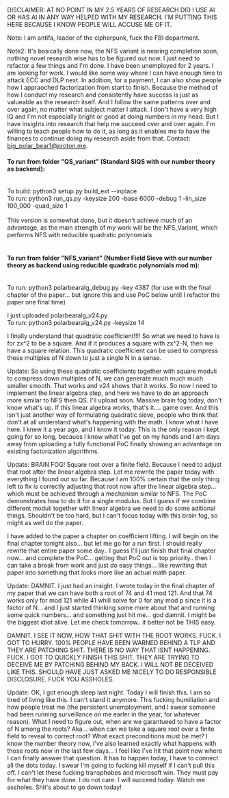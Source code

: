DISCLAIMER: AT NO POINT IN MY 2.5 YEARS OF RESEARCH DID I USE AI OR HAS AI IN ANY WAY HELPED WITH MY RESEARCH. I'M PUTTING THIS HERE BECAUSE I KNOW PEOPLE WILL ACCUSE ME OF IT. 

Note: I am antifa, leader of the cipherpunk, fuck the FBI department. 

Note2: It's basically done now, the NFS variant is nearing completion soon, nothing novel research wise has to be figured out now. I just need to refactor a few things and I'm done.
I have been unemployed for 2 years. I am looking for work. I would like some way where I can have enough time to attack ECC and DLP next. In addition, for a payment, I can also show people how I appraoched factorization from start to finish. Because the method of how I conduct my research and consistently have success is just as valueable as the research itself. And I follow the same patterns over and over again, no matter what subject matter I attack. I don't have a very high IQ and I'm not especially bright or good at doing numbers in my head. But I have insights into research that help me succeed over and over again. I'm willing to teach people how to do it, as long as it enables me to have the finances to continue doing my research aside from that. Contact: big_polar_bear1@proton.me.

#### To run from folder "QS_variant" (Standard SIQS with our number theory as backend):</br></br>
To build: python3 setup.py build_ext --inplace</br>
To run: python3 run_qs.py -keysize 200 -base 6000 -debug 1 -lin_size 100_000 -quad_size 1</br></br>
This version is somewhat done, but it doesn't achieve much of an advantage, as the main strength of my work will be the NFS_Variant, which performs NFS with reducible quadratic polynomials<br><br>
#### To run from folder "NFS_variant" (Number Field Sieve with our number theory as backend using reducible quadratic polynomials mod m):</br></br>
To run: python3 polarbearalg_debug.py -key 4387 (for use with the final chapter of the paper... but ignore this and use PoC below until I refactor the paper one final time)

I just uploaded polarbearalg_v24.py</br>
To run: python3 polarbearalg_v24.py -keysize 14</br>

I finally understand that quadratic coefficient!!!! 
So what we need to have is for zx^2 to be a square. And if it produces a square with zx^2-N, then we have a square relation. This quadratic coefficient can be used to compress these multiples of N down to just a single N in a sense. 

Update: So using these quadratic coefficients together with square moduli to compress down multiples of N, we can generate much much much smaller smooth. That works and v24 shows that it works. So now I need to implement the linear algebra step, and here we have to do an approach more similar to NFS then QS. I'll upload soon. Massive brain fog today, don't know what's up. If this linear algebra works, that's it.... game over. And this isn't just another way of formulating quadratic sieve, people who think that don't at all understand what's happening with the math. I know what I have here. I knew it a year ago, and I know it today. This is the only reason I kept going for so long, becaues I know what I've got on my hands and I am days away from uploading a fully functional PoC finally showing an advantage on existing factorization algorithms.

Update: BRAIN FOG! Square root over a finite field. Because I need to adjust that root after the linear algebra step. Let me rewrite the paper today with everything I found out so far. Because I am 100% certain that the only thing left to fix is correctly adjusting that root now after the linear algebra step... which must be achieved through a mechanism similar to NFS. The PoC demonstrates how to do it for a single modulus. But I guess if we combine different moduli together with linear algebra we need to do some aditional things. Shouldn't be too hard, but I can't focus today with this brain fog, so might as well do the paper.

I have added to the paper a chapter on coefficient lifting. I will begin on the final chapter tonight also... but let me go for a run first. 
I should really rewrite that entire paper some day.. I guess I'll just finish that final chapter now... and complete the PoC... getting that PoC out is top priority.. then I can take a break from work and just do easy things... like rewriting that paper into something that looks more like an actual math paper.

Update: DAMNIT. I just had an insight. I wrote today in the final chapter of my paper that we can have both a root of 74 and 41 mod 121. And that 74 works only for mod 121 while 41 whill solve for 0 for any mod p since it is a factor of N... and I just started thinking some more about that and running some quick numbers... and something just hit me... god damnit. I might be the biggest idiot alive. Let me check tomorrow.. it better not be THIS easy.

DAMNIT. I SEE IT NOW, HOW THAT SHIT WITH THE ROOT WORKS. FUCK. I GOT TO HURRY. 100% PEOPLE HAVE BEEN WARNED BEHIND A TLP AND THEY ARE PATCHING SHIT. THERE IS NO WAY THAT ISNT HAPPENING. FUCK. I GOT TO QUICKLY FINISH THIS SHIT. THEY ARE TRYING TO DECEIVE ME BY PATCHING BEHIND MY BACK. I WILL NOT BE DECEIVED LIKE THIS. SHOULD HAVE JUST ASKED ME NICELY TO DO RESPONSIBLE DISCLOSURE. FUCK YOU ASSHOLES.

Update: OK, I got enough sleep last night. Today I will finish this. I am so tired of living like this. I can't stand it anymore. This fucking humiliation and how people treat me (the persistent unemployment, and I swear someone had been running surveillance on me earler in the year, for whatever reason). What I need to figure out, when are we garantueed to have a factor of N among the roots? Aka... when can we take a square root over a finite field to reveal to correct root? What exact preconditions must be met? I know the number theory now, I've also learned exactly what happens with those roots now in the last few days... I feel like I've hit that point now where I can finally answer that question. It has to happen today, I have to connect all the dots today. I swear I'm going to fucking kill myself if I can't pull this off. I can't let these fucking transphobes and microsoft win. They must pay for what they have done. I do not care. I will succeed today. Watch me assholes. Shit's about to go down today!
